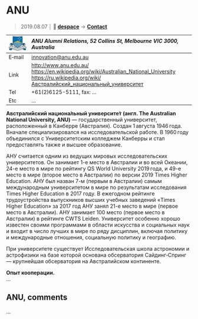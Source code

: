 # ANU
> 2019.08.07 ┊ **🚀 [despace](index.md)** → **[Contact](contact.md)**

|[![](f/contact/a/anu_logo1_thumb.jpg)](f/contact/a/anu_logo1.png)|*ANU Alumni Relations, 52 Collins St, Melbourne VIC 3000, Australia*|
|:--|:--|
|E‑mail| <innovation@anu.edu.au> |
|Link| <http://www.anu.edu.au/><br> <https://en.wikipedia.org/wiki/Australian_National_University><br> <https://ru.wikipedia.org/wiki/Австралийский_национальный_университет> |
|Tel| +61(2)6125-5111, fax: … |
|Etc| … |

**Австрали́йский национа́льный университе́т (англ. The Australian National University, ANU)** — государственный университет, расположенный в Канберре (Австралия). Создан 1 августа 1946 года. Вначале специализировался на исследовательской работе. В 1960 году объединился с Университетским колледжем Канберры и стал предоставлять также и высшее образование.

АНУ считается одним из ведущих мировых исследовательских университетов. Он занимает 1-е место в Австралии и во всей Океании, 24-е место в мире по рейтингу QS World University 2019 года, и 49-е место в мире (второе место в Австралии) по версии 2019 Times Higher Education. АНУ был назван 7-м (первым в Австралии) самым международным университетом в мире по результатам исследования Times Higher Education в 2017 году. В ежегодном рейтинге трудоустройства выпускников высших учебных заведений «Times Higher Education» за 2017 год АНУ занял 21-е место в мире (первое место в Австралии). АНУ занимает 100 место (первое место в Австралии) в рейтинге CWTS Leiden. Университет особенно хорошо известен своими программами в области искусства и социальных наук и входит в число лучших в мире по ряду дисциплин, включая политику и международные отношения, социальную политику и географию.

При университете существует Исследовательская школа астрономии и астрофизики на базе которой основана обсерватория Сайдинг‑Спринг — крупнейшая обсерватория на Австралийском континенте.

**Опыт кооперации.**  
…


<p style="page-break-after:always"> </p>

## ANU, comments

…

